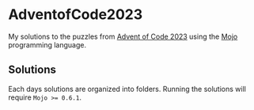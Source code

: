 # AdventofCode2023

My solutions to the puzzles from [Advent of Code 2023](https://adventofcode.com) using the [Mojo](https://www.modular.com/mojo) programming language.

## Solutions

Each days solutions are organized into folders. Running the solutions will require `Mojo >= 0.6.1`.

